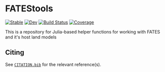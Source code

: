 # FATEStools

[![Stable](https://img.shields.io/badge/docs-stable-blue.svg)](https://glemieux.github.io/FATEStools.jl/stable)
[![Dev](https://img.shields.io/badge/docs-dev-blue.svg)](https://glemieux.github.io/FATEStools.jl/dev)
[![Build Status](https://travis-ci.com/glemieux/FATEStools.jl.svg?branch=master)](https://travis-ci.com/glemieux/FATEStools.jl)
[![Coverage](https://codecov.io/gh/glemieux/FATEStools.jl/branch/master/graph/badge.svg)](https://codecov.io/gh/glemieux/FATEStools.jl)

This is a repository for Julia-based helper functions for working with FATES and it's host land models
## Citing

See [`CITATION.bib`](CITATION.bib) for the relevant reference(s).
